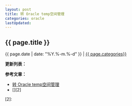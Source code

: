 ```yaml
---
layout: post
title: 转 Oracle temp空间管理
categories: oracle
lastUpdated:
---
```


## {{ page.title }}

{{ page.date | date: "%Y.%-m.%-d" }} | <a href="/archive#{{ page.categories }}">{{ page.categories}}</a>



**更新列表：**



**参考文章：**


* [转 Oracle temp空间管理][1]
* [][2]

[1]: http://www.cnblogs.com/vigarbuaa/archive/2012/06/08/2541383.html
[2]: 
